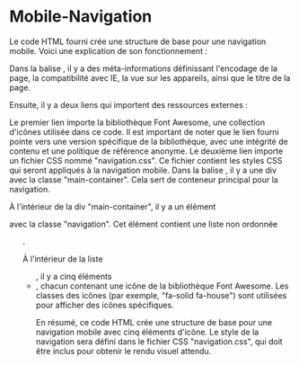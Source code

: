 # Mobile-Navigation

Le code HTML fourni crée une structure de base pour une navigation mobile. Voici une explication de son fonctionnement :

Dans la balise <head>, il y a des méta-informations définissant l'encodage de la page, la compatibilité avec IE, la vue sur les appareils, ainsi que le titre de la page.

Ensuite, il y a deux liens <link> qui importent des ressources externes :

Le premier lien importe la bibliothèque Font Awesome, une collection d'icônes utilisée dans ce code. Il est important de noter que le lien fourni pointe vers une version spécifique de la bibliothèque, avec une intégrité de contenu et une politique de référence anonyme.
Le deuxième lien importe un fichier CSS nommé "navigation.css". Ce fichier contient les styles CSS qui seront appliqués à la navigation mobile.
Dans la balise <body>, il y a une div avec la classe "main-container". Cela sert de conteneur principal pour la navigation.

À l'intérieur de la div "main-container", il y a un élément <nav> avec la classe "navigation". Cet élément contient une liste non ordonnée <ul>.

À l'intérieur de la liste <ul>, il y a cinq éléments <li>, chacun contenant une icône de la bibliothèque Font Awesome. Les classes des icônes (par exemple, "fa-solid fa-house") sont utilisées pour afficher des icônes spécifiques.

En résumé, ce code HTML crée une structure de base pour une navigation mobile avec cinq éléments d'icône. Le style de la navigation sera défini dans le fichier CSS "navigation.css", qui doit être inclus pour obtenir le rendu visuel attendu.
